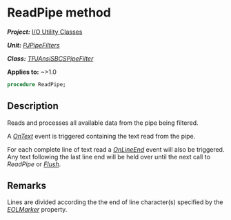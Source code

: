 # ReadPipe method

***Project:*** [I/O Utility Classes](../API.md)

***Unit:*** [_PJPipeFilters_](./PJPipeFilters.md)

***Class:*** [_TPJAnsiSBCSPipeFilter_](./TPJAnsiSBCSPipeFilter.md)

**Applies to:** ~>1.0

```pascal
procedure ReadPipe;
```

## Description

Reads and processes all available data from the pipe being filtered.

A [_OnText_](./TPJAnsiSBCSPipeFilter-OnText.md) event is triggered containing the text read from the pipe.

For each complete line of text read a [_OnLineEnd_](./TPJAnsiSBCSPipeFilter-OnLineEnd.md) event will also be triggered. Any text following the last line end will be held over until the next call to _ReadPipe_ or [_Flush_](./TPJAnsiSBCSPipeFilter-Flush.md).

## Remarks

Lines are divided according the the end of line character(s) specified by the [_EOLMarker_](./TPJAnsiSBCSPipeFilter-EOLMarker.md) property.

